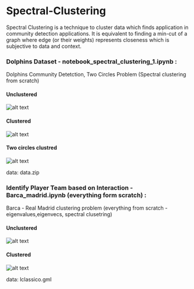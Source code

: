 # Spectral-Clustering
Spectral Clustering is a technique to cluster data which finds application in community detection applications. It is equivalent to finding a min-cut of a graph where edge (or their weights) represents closeness which is subjective to data and context.
### Dolphins Dataset - notebook_spectral_clustering_1.ipynb : 
Dolphins Community Detetction, Two Circles Problem (Spectral clustering from scratch)
   #### Unclustered  
   ![alt text](https://github.com/akjayant/Spectral-Clustering/blob/master/dolphins.png)
   #### Clustered
   ![alt text](https://github.com/akjayant/Spectral-Clustering/blob/master/dolphins_unclustered.png)

#### Two circles clustred
![alt text](https://github.com/akjayant/Spectral-Clustering/blob/master/two_circles.png)

data: data.zip
### Identify Player Team based on Interaction - Barca_madrid.ipynb (everything form scratch) : 
Barca - Real Madrid clustering problem (everything from scratch - eigenvalues,eigenvecs, spectral clusetring)
  #### Unclustered  
   ![alt text](https://github.com/akjayant/Spectral-Clustering/blob/master/barca_madrid.png)
  #### Clustered  
   ![alt text](https://github.com/akjayant/Spectral-Clustering/blob/master/barca_madrid_clustered.png)

data: lclassico.gml
